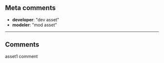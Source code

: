 ## **Meta comments**
- **developer**: "dev asset"
- **modeler**: "mod asset"
---
## **Comments**
 asset1 comment
